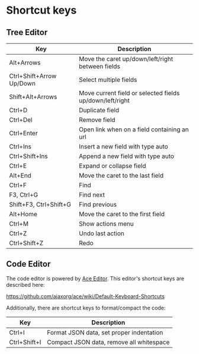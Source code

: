 # Shortcut keys

## Tree Editor

Key                     | Description
----------------------- | ------------------------------------------------
Alt+Arrows              | Move the caret up/down/left/right between fields
Ctrl+Shift+Arrow Up/Down| Select multiple fields
Shift+Alt+Arrows        | Move current field or selected fields up/down/left/right
Ctrl+D                  | Duplicate field
Ctrl+Del                | Remove field
Ctrl+Enter              | Open link when on a field containing an url
Ctrl+Ins                | Insert a new field with type auto
Ctrl+Shift+Ins          | Append a new field with type auto
Ctrl+E                  | Expand or collapse field
Alt+End                 | Move the caret to the last field
Ctrl+F                  | Find
F3, Ctrl+G              | Find next
Shift+F3, Ctrl+Shift+G  | Find previous
Alt+Home                | Move the caret to the first field
Ctrl+M                  | Show actions menu
Ctrl+Z                  | Undo last action
Ctrl+Shift+Z            | Redo


## Code Editor

The code editor is powered by [Ace Editor](http://ace.c9.io/). This editor's
shortcut keys are described here:

https://github.com/ajaxorg/ace/wiki/Default-Keyboard-Shortcuts

Additionally, there are shortcut keys to format/compact the code:

Key                     | Description
----------------------- | ------------------------------------------------
Ctrl+I                  | Format JSON data, set proper indentation
Ctrl+Shift+I            | Compact JSON data, remove all whitespace

